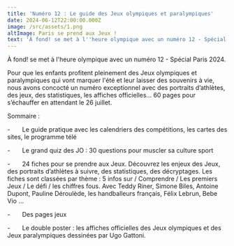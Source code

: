 ```yaml
---
title: 'Numéro 12 : Le guide des Jeux olympiques et paralympiques'
date: 2024-06-12T22:00:00.000Z
image: /src/assets/1.png
altImage: Paris se prend aux Jeux !
text: 'À fond! se met à l''heure olympique avec un numéro 12 - Spécial Paris 2024. '
---
```


À fond! se met à l'heure olympique avec un numéro 12 - Spécial Paris 2024. 

Pour que les enfants profitent pleinement des Jeux olympiques et paralympiques qui vont marquer l'été et leur laisser des souvenirs à vie, nous avons concocté un numéro exceptionnel avec des portraits d’athlètes, des jeux, des statistiques, les affiches officielles... 60 pages pour s’échauffer en attendant le 26 juillet.

Sommaire :

-       Le guide pratique avec les calendriers des compétitions, les cartes des sites, le programme télé 

-       Le grand quiz des JO : 30 questions pour muscler sa culture sport

-       24 fiches pour se prendre aux Jeux. Découvrez les enjeux des Jeux, des portraits d’athlètes à suivre, des statistiques, des décryptages. Les fiches sont classées par thème : 5 infos sur / Comprendre / Les premiers Jeux / Le défi / les chiffres fous. Avec Teddy Riner, Simone Biles, Antoine Dupont, Pauline Déroulède, les handballeurs français, Félix Lebrun, Bebe Vio …

-       Des pages jeux 

-       Le double poster : les affiches officielles des Jeux olympiques et des Jeux paralympiques dessinées par Ugo Gattoni.
